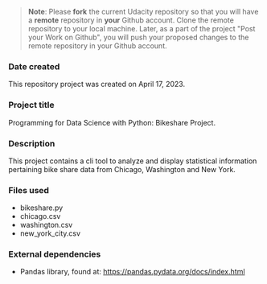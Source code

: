 >**Note**: Please **fork** the current Udacity repository so that you will have a **remote** repository in **your** Github account. Clone the remote repository to your local machine. Later, as a part of the project "Post your Work on Github", you will push your proposed changes to the remote repository in your Github account.

### Date created
This repository project was created on April 17, 2023.

### Project title
Programming for Data Science with Python: Bikeshare Project.

### Description
This project contains a cli tool to analyze and display statistical information pertaining bike share data from Chicago, Washington and New York.

### Files used
- bikeshare.py
- chicago.csv
- washington.csv
- new_york_city.csv

### External dependencies
- Pandas library, found at: https://pandas.pydata.org/docs/index.html

